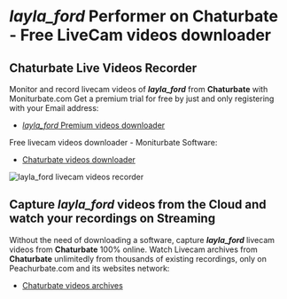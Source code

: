 # _layla_ford_ Performer on Chaturbate - Free LiveCam videos downloader

## Chaturbate Live Videos Recorder

Monitor and record livecam videos of **_layla_ford_** from **Chaturbate** with Moniturbate.com
Get a premium trial for free by just and only registering with your Email address:
* [_layla_ford_ Premium videos downloader](https://moniturbate.com/request-demo-licence-key.html)

Free livecam videos downloader - Moniturbate Software:
* [Chaturbate videos downloader](https://moniturbate.com/moniturbate-download-software.html)

![_layla_ford_ livecam videos recorder](https://peachurnet.com/templates/moniturbate-software.png)


## Capture _layla_ford_ videos from the Cloud and watch your recordings on Streaming

Without the need of downloading a software, capture **_layla_ford_** livecam videos from **Chaturbate** 100% online.
Watch Livecam archives from **Chaturbate** unlimitedly from thousands of existing recordings, only on Peachurbate.com and its websites network:
* [Chaturbate videos archives](https://peachurnet.com/)